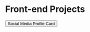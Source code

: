 <!DOCTYPE html>
<html lang="en">
<head>
    <meta charset="UTF-8">
    <meta name="viewport" content="width=device-width, initial-scale=1.0">
</head>
<body>
    <h1>Front-end Projects</h1>
    <a href="Social%20Media%20Profile%20Card/ProfileCard.html">
        <button>Social Media Profile Card</button>
    </a>
</body>
</html>
